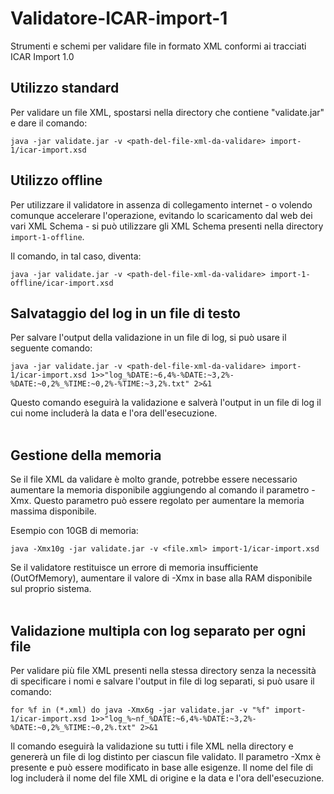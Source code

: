 # Validatore-ICAR-import-1
Strumenti e schemi per validare file in formato XML conformi ai tracciati ICAR Import 1.0


## Utilizzo standard

Per validare un file XML, spostarsi nella directory che contiene "validate.jar" e dare il comando:

```
java -jar validate.jar -v <path-del-file-xml-da-validare> import-1/icar-import.xsd
```

## Utilizzo offline

Per utilizzare il validatore in assenza di collegamento internet - o volendo comunque accelerare l'operazione, evitando lo scaricamento dal web dei vari XML Schema - si può utilizzare gli XML Schema presenti nella directory `import-1-offline`.

Il comando, in tal caso, diventa:

```
java -jar validate.jar -v <path-del-file-xml-da-validare> import-1-offline/icar-import.xsd 
```

## Salvataggio del log in un file di testo

Per salvare l'output della validazione in un file di log, si può usare il seguente comando:

```
java -jar validate.jar -v <path-del-file-xml-da-validare> import-1/icar-import.xsd 1>>"log_%DATE:~6,4%-%DATE:~3,2%-%DATE:~0,2%_%TIME:~0,2%-%TIME:~3,2%.txt" 2>&1
```

Questo comando eseguirà la validazione e salverà l'output in un file di log il cui nome includerà la data e l'ora dell'esecuzione.  
<br>
## Gestione della memoria

Se il file XML da validare è molto grande, potrebbe essere necessario aumentare la memoria disponibile aggiungendo al comando il parametro -Xmx. Questo parametro può essere regolato per aumentare la memoria massima disponibile.

Esempio con 10GB di memoria:

```
java -Xmx10g -jar validate.jar -v <file.xml> import-1/icar-import.xsd
```
Se il validatore restituisce un errore di memoria insufficiente (OutOfMemory), aumentare il valore di -Xmx in base alla RAM disponibile sul proprio sistema.  
<br>
## Validazione multipla con log separato per ogni file

Per validare più file XML presenti nella stessa directory senza la necessità di specificare i nomi e salvare l'output in file di log separati, si può usare il comando:

```
for %f in (*.xml) do java -Xmx6g -jar validate.jar -v "%f" import-1/icar-import.xsd 1>>"log_%~nf_%DATE:~6,4%-%DATE:~3,2%-%DATE:~0,2%_%TIME:~0,2%.txt" 2>&1
```

Il comando eseguirà la validazione su tutti i file XML nella directory e genererà un file di log distinto per ciascun file validato. Il parametro -Xmx è presente e può essere modificato in base alle esigenze. Il nome del file di log includerà il nome del file XML di origine e la data e l'ora dell'esecuzione.
